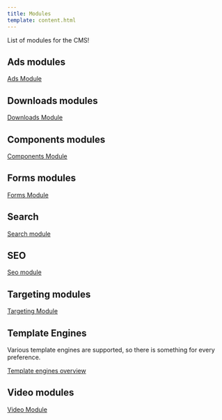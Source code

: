 ```yaml
---
title: Modules
template: content.html
---
```


List of modules for the CMS!

## Ads modules

[Ads Module](/modules/ads-module)

## Downloads modules

[Downloads Module](/modules/downloads-module)

## Components modules

[Components Module](/modules/components-module)

## Forms modules

[Forms Module](/modules/forms-module)


## Search

[Search module](/modules/search-module)


## SEO

[Seo module](/modules/seo-module)


## Targeting modules

[Targeting Module](/modules/targeting-module)


## Template Engines

Various template engines are supported, so there is something for every preference.

[Template engines overview](/modules/template-engines)


## Video modules

[Video Module](/modules/video-module)